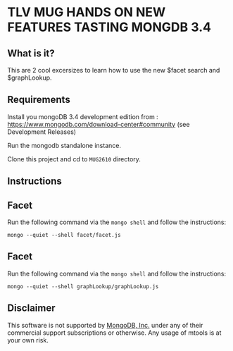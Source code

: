 # TLV MUG HANDS ON NEW FEATURES TASTING MONGDB 3.4

What is it?
------------

This are 2 cool excersizes to learn how to use the new $facet search and $graphLookup.


Requirements 
------------------------------------------

Install you mongoDB 3.4 development edition from : https://www.mongodb.com/download-center#community (see Development Releases)

Run the mongodb standalone instance.

Clone this project and cd to `MUG2610` directory.

Instructions
--------------

## Facet
Run the following command via the `mongo shell` and follow the instructions:

`mongo --quiet --shell facet/facet.js` 

## Facet
Run the following command via the `mongo shell` and follow the instructions:

`mongo --quiet --shell graphLookup/graphLookup.js` 


Disclaimer
----------

This software is not supported by [MongoDB, Inc.](http://www.mongodb.com) under any of their commercial support subscriptions or otherwise. Any usage of mtools is at your own risk.

